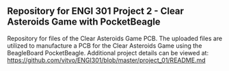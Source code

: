 Repository for ENGI 301 Project 2 - Clear Asteroids Game with PocketBeagle
- 

Repository for files of the Clear Asteroids Game PCB. The uploaded files are utilized to manufacture a PCB for the Clear Asteroids Game using the BeagleBoard PocketBeagle. Additional project details can be viewed at: https://github.com/vitvo/ENGI301/blob/master/project_01/README.md
